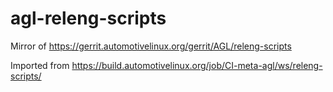 # agl-releng-scripts

Mirror of https://gerrit.automotivelinux.org/gerrit/AGL/releng-scripts

Imported from https://build.automotivelinux.org/job/CI-meta-agl/ws/releng-scripts/
